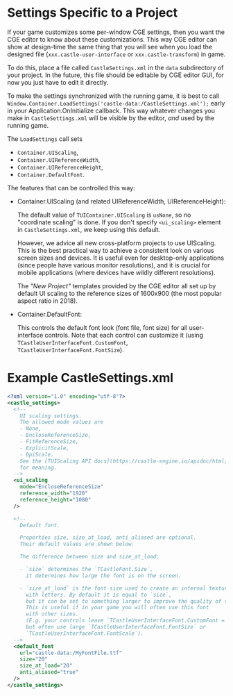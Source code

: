 # Settings Specific to a Project

If your game customizes some per-window CGE settings,
then you want the CGE editor to know about these customizations.
This way CGE editor can show at design-time the same thing
that you will see when you load the designed file
(`xxx.castle-user-interface` or `xxx.castle-transform`) in game.

To do this, place a file called `CastleSettings.xml`
in the `data` subdirectory of your project.
In the future, this file should be editable by CGE editor GUI,
for now you just have to edit it directly.

To make the settings synchronized with the running game, it is best
to call `Window.Container.LoadSettings('castle-data:/CastleSettings.xml');`
early in your Application.OnInitialize callback.
This way whatever changes you make in `CastleSettings.xml` will be visible
by the editor, *and* used by the running game.

The `LoadSettings` call sets
- `Container.UIScaling`,
- `Container.UIReferenceWidth`,
- `Container.UIReferenceHeight`,
- `Container.DefaultFont`.

The features that can be controlled this way:

- Container.UIScaling (and related UIReferenceWidth, UIReferenceHeight):

    The default value of `TUIContainer.UIScaling` is `usNone`,
    so no "coordinate scaling" is done.
    If you don't specify `<ui_scaling>` element in `CastleSettings.xml`,
    we keep using this default.

    However, we advice all new cross-platform projects to use UIScaling.
    This is the best practical way to achieve a consistent look
    on various screen sizes and devices.
    It is useful even for desktop-only applications (since people have
    various monitor resolutions), and it is crucial for mobile applications
    (where devices have wildly different resolutions).

    The _"New Project"_ templates provided by the CGE editor
    all set up by default UI scaling to the reference sizes of 1600x900
    (the most popular aspect ratio in 2018).

- Container.DefaultFont:

    This controls the default font look (font file, font size)
    for all user-interface controls.
    Note that each control can customize it
    (using `TCastleUserInterfaceFont.CustomFont`,
    `TCastleUserInterfaceFont.FontSize`).

# Example CastleSettings.xml

```xml
<?xml version="1.0" encoding="utf-8"?>
<castle_settings>
  <!--
    UI scaling settings.
    The allowed mode values are
    - None,
    - EncloseReferenceSize,
    - FitReferenceSize,
    - ExplicitScale,
    - DpiScale.
    See the [TUIScaling API docs](https://castle-engine.io/apidoc/html/CastleUIControls.html#TUIScaling)
    for meaning.
  -->
  <ui_scaling
    mode="EncloseReferenceSize"
    reference_width="1920"
    reference_height="1080"
  />

  <!--
    Default font.

    Properties size, size_at_load, anti_aliased are optional.
    Their default values are shown below.

    The difference between size and size_at_load:

    - `size` determines the `TCastleFont.Size`,
      it determines how large the font is on the screen.

    - `size_at_load` is the font size used to create an internal texture
      with letters. By default it is equal to `size`,
      but it can be set to something larger to improve the quality of the font.
      This is useful if in your game you will often use this font
      with other sizes.
      (E.g. your controls leave `TCastleUserInterfaceFont.CustomFont = nil`,
      but often use large `TCastleUserInterfaceFont.FontSize` or
      `TCastleUserInterfaceFont.FontScale`).
  -->
  <default_font
    url="castle-data:/MyFontFile.ttf"
    size="20"
    size_at_load="20"
    anti_aliased="true"
  />
</castle_settings>
```
